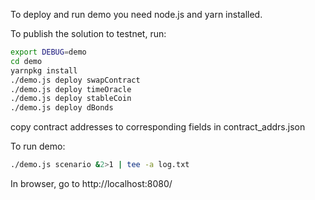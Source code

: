 To deploy and run demo you need node.js and yarn installed.

To publish the solution to testnet, run:

```sh
export DEBUG=demo
cd demo
yarnpkg install
./demo.js deploy swapContract
./demo.js deploy timeOracle
./demo.js deploy stableCoin
./demo.js deploy dBonds
```
copy contract addresses to corresponding fields in contract_addrs.json

To run demo:

```sh
./demo.js scenario &2>1 | tee -a log.txt
```

In browser, go to http://localhost:8080/
